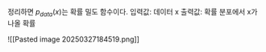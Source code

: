 정리하면 $p_{data}(x)$는 확률 밀도 함수이다.
입력값: 데이터 x
출력값: 확률 분포에서 x가 나올 확률

![[Pasted image 20250327184519.png]]